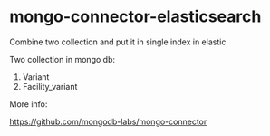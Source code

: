 # mongo-connector-elasticsearch
Combine two collection and put it in single index in elastic

Two collection in mongo db:
1. Variant
2. Facility_variant

More info:

https://github.com/mongodb-labs/mongo-connector


